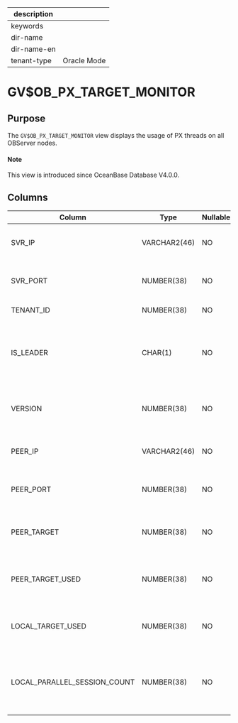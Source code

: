 |description||
|---|---|
|keywords||
|dir-name||
|dir-name-en||
|tenant-type|Oracle Mode|

# GV$OB_PX_TARGET_MONITOR

## Purpose

The `GV$OB_PX_TARGET_MONITOR` view displays the usage of PX threads on all OBServer nodes.

<main id="notice" type='explain'>
  <h4>Note</h4>
  <p>This view is introduced since OceanBase Database V4.0.0. </p>
</main>

## Columns

| Column | Type | Nullable? | Description |
|------------------------------|--------------|------------|-----------|
| SVR_IP | VARCHAR2(46) | NO | The IP address of the local server. |
| SVR_PORT | NUMBER(38) | NO | The port number of the local server. |
| TENANT_ID | NUMBER(38) | NO | The ID of the tenant. |
| IS_LEADER | CHAR(1) | NO | Indicates whether the replica is the leader replica of the dummy table. |
| VERSION | NUMBER(38) | NO | The number of times that statistics collection is reinitiated. |
| PEER_IP | VARCHAR2(46) | NO | The IP address of the peer server. |
| PEER_PORT | NUMBER(38) | NO | The port number of the peer server. |
| PEER_TARGET | NUMBER(38) | NO | The total number of PX threads on the peer server. |
| PEER_TARGET_USED | NUMBER(38) | NO | The number of used PX threads on the peer server. |
| LOCAL_TARGET_USED | NUMBER(38) | NO | The number of peer PX threads used by the local server. |
| LOCAL_PARALLEL_SESSION_COUNT | NUMBER(38) | NO | The number of sessions being concurrently executed on the local server. |
